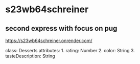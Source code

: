 # s23wb64schreiner

## second express with focus on pug

https://s23wb64schreiner.onrender.com/

class: Desserts
attributes:
    1. rating: Number
    2. color: String
    3. tasteDescription: String

